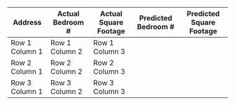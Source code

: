 | Address | Actual Bedroom # | Actual Square Footage | Predicted Bedroom # | Predicted Square Footage |
| --------------- | --------------- | --------------- |--------------- |--------------- |
| Row 1 Column 1 | Row 1 Column 2 | Row 1 Column 3 |
| Row 2 Column 1 | Row 2 Column 2 | Row 2 Column 3 |
| Row 3 Column 1 | Row 3 Column 2 | Row 3 Column 3 |
